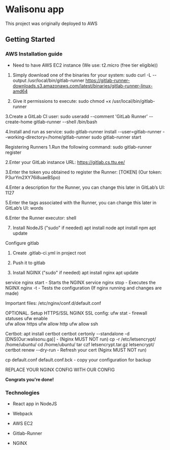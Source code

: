 # Walisonu app

This project was originally deployed to AWS

## Getting Started

### AWS Installation guide

- Need to have AWS EC2 instance (We use: t2.micro (free tier eligible))

1. Simply download one of the binaries for your system:
sudo curl -L --output /usr/local/bin/gitlab-runner https://gitlab-runner-downloads.s3.amazonaws.com/latest/binaries/gitlab-runner-linux-amd64

2. Give it permissions to execute:
sudo chmod +x /usr/local/bin/gitlab-runner

3.Create a GitLab CI user:
sudo useradd --comment 'GitLab Runner' --create-home gitlab-runner --shell /bin/bash

4.Install and run as service:
sudo gitlab-runner install --user=gitlab-runner --working-directory=/home/gitlab-runner
sudo gitlab-runner start

Registering Runners
1.Run the following command:
sudo gitlab-runner register

2.Enter your GitLab instance URL:
https://gitlab.cs.ttu.ee/

3.Enter the token you obtained to register the Runner:
[TOKEN]  (Our token: P3urYm2XY76i8uaeBSpo)

4.Enter a description for the Runner, you can change this later in GitLab’s UI:
1127

5.Enter the tags associated with the Runner, you can change this later in GitLab’s UI:
words

6.Enter the Runner executor:
shell

7. Install NodeJS ("sudo" if needed)
apt install node
apt install npm
apt update

Configure gitlab
1. Create .gitlab-ci.yml in project root
2. Push it to gitlab

8. Install NGINX ("sudo" if needed)
apt install nginx
apt update

service nginx start   - Starts the NGINX
service nginx stop    - Executes the NGINX
nginx -t              - Tests the configuration (If nginx running and changes are made)

Important files:
/etc/nginx/conf.d/default.conf

OPTIONAL. Setup HTTPS/SSL NGINX
SSL config:
ufw stat        - firewall statuses
ufw enable   
ufw allow https
ufw allow http
ufw allow ssh

Certbot:
apt install certbot
certbot certonly --standalone -d [DNS(Our:walisonu.ga)] - (Nginx MUST NOT run)
cp -r /etc/letsencrypt/ /home/ubuntu/
cd /home/ubuntu/
tar czf letsencrypt.tar.gz letsencrypt/
certbot renew --dry-run      - Refresh your cert (Nginx MUST NOT run)

cp default.conf default.conf.bck   - copy your configuration for backup


REPLACE YOUR NGINX CONFIG WITH OUR CONFIG

**Congrats you're done!**

### Technologies

- React app in NodeJS

- Webpack

- AWS EC2

- Gitlab-Runner

- NGINX